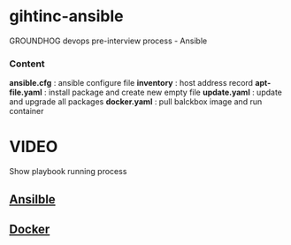 # gihtinc-ansible
GROUNDHOG devops pre-interview process - Ansible

### Content
**ansible.cfg** : ansible configure file
**inventory** : host address record
**apt-file.yaml** : install package and create new empty file
**update.yaml** : update and upgrade all packages
**docker.yaml** : pull balckbox image and run container

# VIDEO
Show playbook running process

## [Ansilble](https://youtu.be/xXywA8_TiIU "Ansilble")
## [Docker](https://youtu.be/8AmuKLOldQY "Docker")
